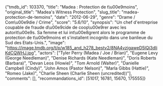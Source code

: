 {"tmdb_id": 103370, "title": "Madea : Protection de t\u00e9moins", "original_title": "Madea's Witness Protection", "slug_title": "madea-protection-de-temoins", "date": "2012-06-29", "genre": "Drame / Com\u00e9die / Crime", "score": "5.6/10", "synopsis": "Un chef d'entreprise coupable de fraude d\u00e9cide de coop\u00e9rer avec les autorit\u00e9s. Sa femme et lui int\u00e8grent alors le programme de protection de t\u00e9moins et s'installent incognito dans une banlieue du Sud des Etats-Unis.", "image": "https://image.tmdb.org/t/p/w185_and_h278_bestv2/8NA4vzjgaweD5lQj3dliKdCQWHJ.jpg", "actors": ["Tyler Perry (Madea / Joe / Brian)", "Eugene Levy (George Needleman)", "Denise Richards (Kate Needleman)", "Doris Roberts (Barbara)", "Devan Leos (Howie)", "Tom Arnold (Walter)", "Danielle Campbell (Cindy)", "John Amos (Pastor Nelson)", "Marla Gibbs (Hattie)", "Romeo (Jake)", "Charlie Sheen (Charlie Sheen (uncredited))"], "comments": [], "recommandations_id": [51017, 16781, 15670, 175555]}